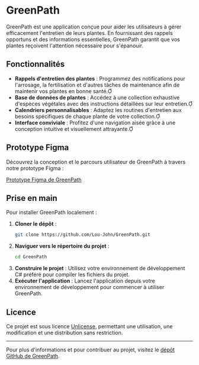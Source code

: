 # GreenPath

GreenPath est une application conçue pour aider les utilisateurs à gérer efficacement l'entretien de leurs plantes. En fournissant des rappels opportuns et des informations essentielles, GreenPath garantit que vos plantes reçoivent l'attention nécessaire pour s'épanouir.

## Fonctionnalités

- **Rappels d'entretien des plantes** : Programmez des notifications pour l'arrosage, la fertilisation et d'autres tâches de maintenance afin de maintenir vos plantes en bonne santé.
- **Base de données de plantes** : Accédez à une collection exhaustive d'espèces végétales avec des instructions détaillées sur leur entretien.
- **Calendriers personnalisables** : Adaptez les routines d'entretien aux besoins spécifiques de chaque plante de votre collection.
- **Interface conviviale** : Profitez d'une navigation aisée grâce à une conception intuitive et visuellement attrayante.

## Prototype Figma

Découvrez la conception et le parcours utilisateur de GreenPath à travers notre prototype Figma :

[Prototype Figma de GreenPath](https://www.figma.com/proto/bXueCsTAw7atOr7TLrB8zF/Plant-care-app?node-id=1-693&p=f&t=p4iyJJmYINfMyrYS-1&scaling=scale-down&content-scaling=fixed&page-id=0%3A1&starting-point-node-id=1%3A693)

## Prise en main

Pour installer GreenPath localement :

1. **Cloner le dépôt** :
   ```bash
   git clone https://github.com/Lou-John/GreenPath.git
   ```
2. **Naviguer vers le répertoire du projet** :
   ```bash
   cd GreenPath
   ```
3. **Construire le projet** :
   Utilisez votre environnement de développement C# préféré pour compiler les fichiers du projet.
4. **Exécuter l'application** :
   Lancez l'application depuis votre environnement de développement pour commencer à utiliser GreenPath.

## Licence

Ce projet est sous licence [Unlicense](https://github.com/Lou-John/GreenPath/blob/master/LICENSE.txt), permettant une utilisation, une modification et une distribution sans restriction.

---

Pour plus d'informations et pour contribuer au projet, visitez le [dépôt GitHub de GreenPath](https://github.com/Lou-John/GreenPath). 
